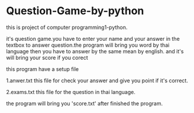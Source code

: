 # Question-Game-by-python
this is project of computer programming1-python.

it's question game.you have to enter your name and your answer in the textbox to answer question.the program will bring you word by thai language then you have
to answer by the same mean by english. and it's will bring your score if you corect

this program have a setup file

1.anwer.txt this file for check your answer and give you point if it's correct.

2.exams.txt this file for the question in thai language.

the program will bring you 'score.txt' after finished the program.
